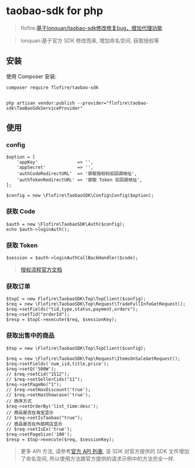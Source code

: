 taobao-sdk for php
==================
>flofire:[基于lonquan/taobao-sdk修改修复bug，增加代理功能](https://github.com/lonquan/taobao-sdk)

>lonquan:基于官方 SDK 修改而来, 增加命名空间, 获取授权等
## 安装

使用 Composer 安装:

```
composer require flofire/taobao-sdk


php artisan vendor:publish --provider="flofire\taobao-sdk\TaoBaoSdkServiceProvider"
```

## 使用

### config
```
$option = [
    'appKey'               => '',
    'appSecret'            => '',
    'authCodeRedirectURL'  => '获取授权码后回调地址',
    'authTokenRedirectURL' => '获取 Token 后回调地址',
];

$config = new \Flofire\TaobaoSDK\Config\Config($option);
```

### 获取 Code
```
$auth = new \Flofire\TaobaoSDK\Auth($config);
echo $auth->loginAuth();
```

### 获取 Token
```
$session = $auth->loginAuthCallBackHandler($code);
```

>[授权流程官方文档](http://open.taobao.com/doc2/detail.htm?spm=a219a.7629140.0.0.mnnCfp&treeId=1&articleId=102635&docType=1)

### 获取订单
```
$topC = new Flofire\TaobaoSDK\Top\TopClient($config);
$req = new \Flofire\TaobaoSDK\Top\Request\TradeFullInfoGetRequest();
$req->setFields("tid,type,status,payment,orders");
$req->setTid("orderId");
$resp = $topC->execute($req, $sessionKey);
```

### 获取出售中的商品
```
$top = new \Flofire\TaobaoSDK\Top\TopClient($config);

$req = new \Flofire\TaobaoSDK\Top\Request\ItemsOnSaleGetRequest();
$req->setFields('num_iid,title,price');
$req->setQ('500W');
// $req->setCid("1512");
// $req->setSellerCids("11");
$req->setPageNo("1");
// $req->setHasDiscount('true');
// $req->setHasShowcase('true');
// 排序方式
$req->setOrderBy('list_time:desc');
// 商品是否在淘宝显示
// $req->setIsTaobao("true");
// 商品是否在外部网店显示
// $req->setIsEx('true');
$req->setPageSize('100');
$resp = $top->execute($req, $sessionKey);
```


>更多 API 方法, 请参考[官方 API 列表](http://open.taobao.com/doc2/api_list.htm), 该 SDK 对官方提供的 SDK 文件增加了命名空间, 所以使用方法跟官方提供的请求示例中的方法完全一样.